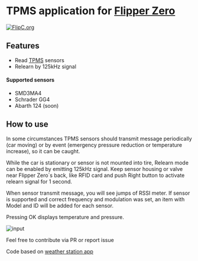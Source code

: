 # TPMS application for [Flipper Zero](https://flipperzero.one/)
[![FlipC.org](https://flipc.org/wosk/flipperzero-tpms/badge)](https://flipc.org/wosk/flipperzero-tpms)

## Features
- Read [TPMS](https://en.wikipedia.org/wiki/Tire-pressure_monitoring_system) sensors
- Relearn by 125kHz signal

####  Supported sensors
* SMD3MA4
* Schrader GG4
* Abarth 124 (soon)

## How to use
In some circumstances TPMS sensors should transmit message periodically (car moving) or by event (emergency pressure reduction or temperature increase), so it can be caught.

While the car is stationary or sensor is not mounted into tire, Relearn mode can be enabled by emitting 125kHz signal. Keep sensor housing or valve near Flipper Zero`s back, like RFID card and push Right button to activate relearn signal for 1 second.

When sensor transmit message, you will see jumps of RSSI meter.
If sensor is supported and correct frequency and modulation was set, an item with Model and ID will be added for each sensor.

Pressing OK displays temperature and pressure.

![input](tpms.gif)

Feel free to contribute via PR or report issue

Code based on [weather station app](https://github.com/flipperdevices/flipperzero-good-faps/tree/dev/weather_station)
